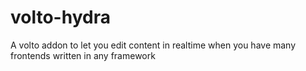 # volto-hydra
A volto addon to let you edit content in realtime when you have many frontends written in any framework
